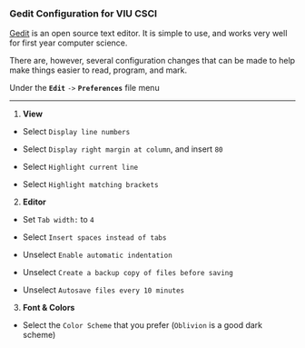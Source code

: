 ### Gedit Configuration for VIU CSCI

[Gedit](https://wiki.gnome.org/Apps/Gedit) is an open source text editor.
It is simple to use, and works very well for first year computer science.

There are, however, several configuration changes that can be made to help make things easier to read, program, and mark.

Under the **`Edit`** `->` **`Preferences`** file menu

---

1. **View**

  * Select `Display line numbers`
  
  * Select `Display right margin at column`, and insert `80`

  * Select `Highlight current line`
  
  * Select `Highlight matching brackets`

2. **Editor**

 * Set `Tab width:` to `4`
 
 * Select `Insert spaces instead of tabs`
 
 * Unselect `Enable automatic indentation`

 * Unselect `Create a backup copy of files before saving`
 
 * Unselect `Autosave files every 10 minutes`
 
3. **Font & Colors**

 * Select the `Color Scheme` that you prefer (`Oblivion` is a good dark scheme)

